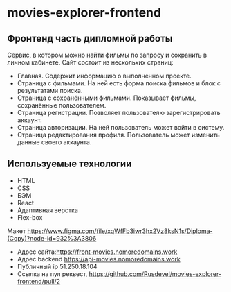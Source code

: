 # movies-explorer-frontend

## Фронтенд часть дипломной работы
Сервис, в котором можно найти фильмы по запросу и сохранить в личном кабинете.
Сайт состоит из нескольких страниц:

   * Главная. Содержит информацию о выполненном проекте.
   * Страница с фильмами. На ней есть форма поиска фильмов и блок с результатами поиска.
   * Страница с сохранёнными фильмами. Показывает фильмы, сохранённые пользователем.
   * Страница регистрации. Позволяет пользователю зарегистрировать аккаунт.
   * Страница авторизации. На ней пользователь может войти в систему.
   * Страница редактирования профиля. Пользователь может изменить данные своего аккаунта.
 
 ## Используемые технологии
 * HTML
 * CSS
 * БЭМ
 * React
 * Адаптивная верстка
 * Flex-box 

Макет https://www.figma.com/file/xqWfFb3iwr3hx2Vz8ksN1s/Diploma-(Copy)?node-id=932%3A3806
* Адрес сайта:https://front-movies.nomoredomains.work
* Адрес backend https://api-movies.nomoredomains.work
* Публичный ip 51.250.18.104
* Ссылка на пул реквест, https://github.com/Rusdevel/movies-explorer-frontend/pull/2
